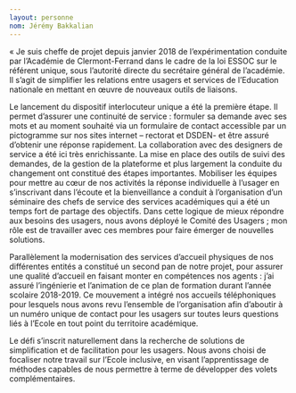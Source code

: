 ```yaml
---
layout: personne
nom: Jérémy Bakkalian
---
```


« Je suis cheffe de projet depuis janvier 2018 de l’expérimentation conduite par l’Académie de Clermont-Ferrand dans le cadre de la loi ESSOC sur le référent unique, sous l’autorité directe du secrétaire général de l’académie. Il s’agit de simplifier les relations entre usagers et services de l’Education nationale en mettant en œuvre de nouveaux outils de liaisons.

Le lancement du dispositif interlocuteur unique a été la première étape. Il permet d’assurer une continuité de service : formuler sa demande avec ses mots et au moment souhaité via un formulaire de contact accessible par un pictogramme sur nos sites internet – rectorat et DSDEN- et être assuré d’obtenir une réponse rapidement. La collaboration avec des designers de service a été ici très enrichissante.
La mise en place des outils de suivi des demandes, de la gestion de la plateforme et plus largement la conduite du changement ont constitué des étapes importantes. Mobiliser les équipes pour mettre au cœur de nos activités la réponse individuelle à l’usager en s’inscrivant dans l’écoute et la bienveillance a conduit à l’organisation d’un séminaire des chefs de service des services académiques qui a été un temps fort de partage des objectifs.
Dans  cette logique de mieux répondre aux besoins des usagers, nous avons déployé le Comité des Usagers ; mon rôle est de travailler avec ces membres pour faire émerger de nouvelles solutions.

Parallèlement la modernisation des services d’accueil physiques de nos différentes entités a constitué un second pan de notre projet, pour assurer une qualité  d’accueil en faisant monter en compétences nos agents : j’ai assuré l’ingénierie et l’animation de ce plan de formation durant l’année scolaire 2018-2019. Ce mouvement a intégré nos accueils téléphoniques pour lesquels nous avons revu l’ensemble de l’organisation afin d’aboutir à un numéro unique de contact pour les usagers sur toutes leurs questions liés à l’Ecole en tout point du territoire académique.

Le défi s’inscrit naturellement dans la recherche de solutions de simplification et de facilitation pour les usagers. Nous avons choisi de focaliser notre travail sur l’Ecole inclusive, en visant l’apprentissage de méthodes capables de nous permettre à terme de développer des volets complémentaires.
